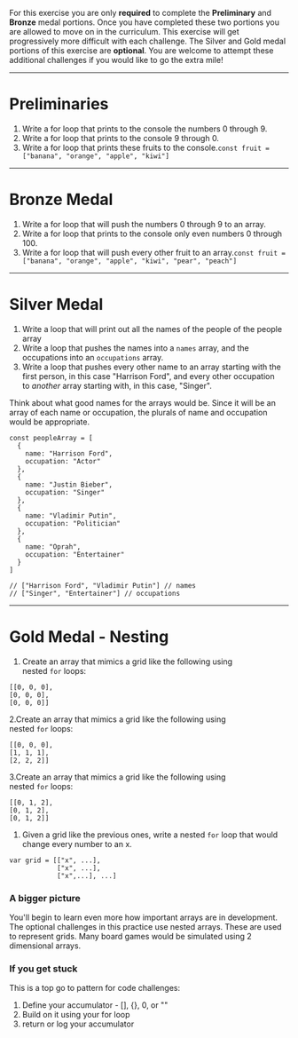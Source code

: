 For this exercise you are only **required** to complete the **Preliminary** and **Bronze** medal portions. Once you have completed these two portions you are allowed to move on in the curriculum. This exercise will get progressively more difficult with each challenge. The Silver and Gold medal portions of this exercise are **optional**. You are welcome to attempt these additional challenges if you would like to go the extra mile!

---

# **Preliminaries**

1. Write a for loop that prints to the console the numbers 0 through 9.
2. Write a for loop that prints to the console 9 through 0.
3. Write a for loop that prints these fruits to the console.`const fruit = ["banana", "orange", "apple", "kiwi"]`

---

# **Bronze Medal**

1. Write a for loop that will push the numbers 0 through 9 to an array.
2. Write a for loop that prints to the console only even numbers 0 through 100.
3. Write a for loop that will push every other fruit to an array.`const fruit = ["banana", "orange", "apple", "kiwi", "pear", "peach"]`

---

# **Silver Medal**

1. Write a loop that will print out all the names of the people of the people array
2. Write a loop that pushes the names into a `names` array, and the occupations into an `occupations` array.
3. Write a loop that pushes every other name to an array starting with the first person, in this case "Harrison Ford", and every other occupation to *another* array starting with, in this case, "Singer".

Think about what good names for the arrays would be. Since it will be an array of each name or occupation, the plurals of name and occupation would be appropriate.

```
const peopleArray = [
  {
    name: "Harrison Ford",
    occupation: "Actor"
  },
  {
    name: "Justin Bieber",
    occupation: "Singer"
  },
  {
    name: "Vladimir Putin",
    occupation: "Politician"
  },
  {
    name: "Oprah",
    occupation: "Entertainer"
  }
]

// ["Harrison Ford", "Vladimir Putin"] // names
// ["Singer", "Entertainer"] // occupations

```

---

# **Gold Medal - Nesting**

1. Create an array that mimics a grid like the following using nested `for` loops:

```
[[0, 0, 0],
[0, 0, 0],
[0, 0, 0]]

```

2.Create an array that mimics a grid like the following using nested `for` loops:

```
[[0, 0, 0],
[1, 1, 1],
[2, 2, 2]]

```

3.Create an array that mimics a grid like the following using nested `for` loops:

```
[[0, 1, 2],
[0, 1, 2],
[0, 1, 2]]

```

1. Given a grid like the previous ones, write a nested `for` loop that would change every number to an x.

```
var grid = [["x", ...],
            ["x", ...],
            ["x",...], ...]

```

### **A bigger picture**

You'll begin to learn even more how important arrays are in development. The optional challenges in this practice use nested arrays. These are used to represent grids. Many board games would be simulated using 2 dimensional arrays.

### **If you get stuck**

This is a top go to pattern for code challenges:

1. Define your accumulator - [], {}, 0, or ""
2. Build on it using your for loop
3. return or log your accumulator